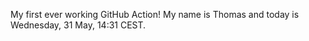 My first ever working GitHub Action!
My name is Thomas and today is Wednesday, 31 May, 14:31 CEST. 
